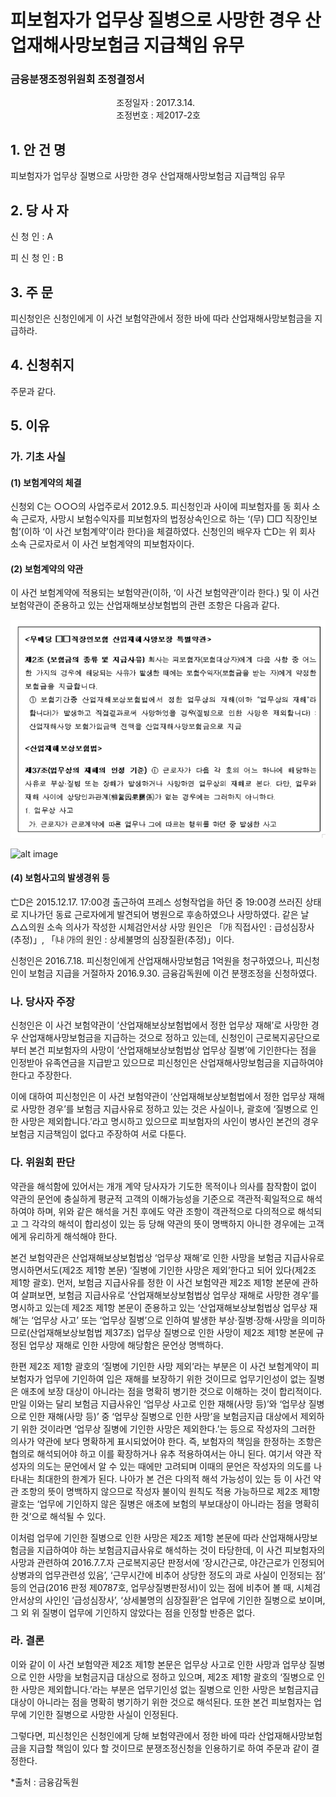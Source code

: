 # 피보험자가 업무상 질병으로 사망한 경우 산업재해사망보험금 지급책임 유무

### 금융분쟁조정위원회 조정결정서

&nbsp;&nbsp;&nbsp;&nbsp;&nbsp;&nbsp;&nbsp;&nbsp;&nbsp;&nbsp; &nbsp;&nbsp;&nbsp;&nbsp;&nbsp;&nbsp;&nbsp;&nbsp;&nbsp;&nbsp; &nbsp;&nbsp;&nbsp;&nbsp;&nbsp;&nbsp;&nbsp;&nbsp;&nbsp;&nbsp; &nbsp;&nbsp;&nbsp;&nbsp;&nbsp;&nbsp;&nbsp;&nbsp;&nbsp;&nbsp;조정일자 : 2017.3.14.<br>&nbsp;&nbsp;&nbsp;&nbsp;&nbsp;&nbsp;&nbsp;&nbsp;&nbsp;&nbsp; &nbsp;&nbsp;&nbsp;&nbsp;&nbsp;&nbsp;&nbsp;&nbsp;&nbsp;&nbsp; &nbsp;&nbsp;&nbsp;&nbsp;&nbsp;&nbsp;&nbsp;&nbsp;&nbsp;&nbsp; &nbsp;&nbsp;&nbsp;&nbsp;&nbsp;&nbsp;&nbsp;&nbsp;&nbsp;&nbsp;조정번호 : 제2017-2호   

## 1. 안   건   명    	
피보험자가 업무상 질병으로 사망한 경우 산업재해사망보험금 지급책임 유무

## 2. 당 사 자 
신 청 인  :  A
              
피 신 청 인 :  B
	
	

## 3. 주    문
피신청인은 신청인에게 이 사건 보험약관에서 정한 바에 따라 산업재해사망보험금을 지급하라.



## 4. 신청취지
주문과 같다. 


## 5. 이유 

### 가. 기초 사실 
#### (1) 보험계약의 체결
신청외 C는 ○○○의 사업주로서 2012.9.5. 피신청인과 사이에 피보험자를 동 회사 소속 근로자, 사망시 보험수익자를 피보험자의 법정상속인으로 하는 ‘(무) □□ 직장인보험’(이하 ‘이 사건 보험계약’이라 한다)을 체결하였다. 신청인의 배우자 亡D는 위 회사 소속 근로자로서 이 사건 보험계약의 피보험자이다. 

#### (2) 보험계약의 약관 

이 사건 보험계약에 적용되는 보험약관(이하, ‘이 사건 보험약관’이라 한다.) 및 이 사건 보험약관이 준용하고 있는 산업재해보상보험법의 관련 조항은 다음과 같다. 


![alt image](https://raw.githubusercontent.com/aijinet/bodoc-claim-contents/master/contents/images/163_1.PNG)

![alt image](https://raw.githubusercontent.com/aijinet/bodoc-claim-contents/master/contents/images/163_.PNG)

<!--
 <무배당 □□직장인보험 산업재해사망보장 특별약관>

 **제2조 (보험금의 종류 및 지급사유)** 회사는 피보험자(보험대상자)에게 다음 사항 중 어느 한 가지의 경우에 해당되는 사유가 발생한 때에는 보험수익자(보험금을 받는 자)에게 약정한 보험금을 지급합니다. 
 
① 보험기간중 산업재해보상보험법에서 정한 업무상의 재해(이하 “업무상의 재해”라 합니다)가 발생하고 직접결과로써 사망하였을 경우(질병으로 인한 사망은 제외합니다) : 산업재해사망 보험가입금액 전액을 산업재해사망보험금으로 지급


 <산업재해보상보험법>

 **제37조(업무상의 재해의 인정 기준)** ① 근로자가 다음 각 호의 어느 하나에 해당하는 사유로 부상·질병 또는 장해가 발생하거나 사망하면 업무상의 재해로 본다. 다만, 업무와 재해 사이에 상당인과관계(相當因果關係)가 없는 경우에는 그러하지 아니하다. 
 
 1. 업무상 사고
  
    가. 근로자가 근로계약에 따른 업무나 그에 따르는 행위를 하던 중 발생한 사고
 
    나. 사업주가 제공한 시설물 등을 이용하던 중 그 시설물 등의 결함이나 관리소홀로 발생한 사고

    다. 사업주가 제공한 교통수단이나 그에 준하는 교통수단을 이용하는 등 사업주의 지배관리 하에서 출퇴근 중 발생한 사고

    라. 사업주가 주관하거나 사업주의 지시에 따라 참여한 행사나 행사준비 중에 발생한 사고

    마. 휴게시간 중 사업주의 지배관리 하에 있다고 볼 수 있는 행위로 발생한 사고
  바. 그 밖에 업무와 관련하여 발생한 사고

 2. 업무상 질병
  
    가. 업무수행 과정에서 물리적 인자(因子), 화학물질, 분진, 병원체, 신체에 부담을 주는 업무 등 근로자의 건강에 장해를 일으킬 수 있는 요인을 취급하거나 그에 노출되어 발생한 질병
  
     나. 업무상 부상이 원인이 되어 발생한 질병
  
     다. 그 밖에 업무와 관련하여 발생한 질병
-->


#### (4) 보험사고의 발생경위 등 

亡D은 2015.12.17. 17:00경 출근하여 프레스 성형작업을 하던 중 19:00경 쓰러진 상태로 지나가던 동료 근로자에게 발견되어 병원으로 후송하였으나 사망하였다. 같은 날 △△의원 소속 의사가 작성한 시체검안서상 사망 원인은 「㈎ 직접사인 : 급성심장사(추정)」, 「㈏ ㈎의 원인 : 상세불명의 심장질환(추정)」이다. 

신청인은 2016.7.18. 피신청인에게 산업재해사망보험금 1억원을 청구하였으나, 피신청인이 보험금 지급을 거절하자 2016.9.30. 금융감독원에 이건 분쟁조정을 신청하였다.

### 나. 당사자 주장 
   
신청인은 이 사건 보험약관이 ‘산업재해보상보험법에서 정한 업무상 재해’로 사망한 경우 산업재해사망보험금을 지급하는 것으로 정하고 있는데, 신청인이 근로복지공단으로부터 본건 피보험자의 사망이 ‘산업재해보상보험법상 업무상 질병’에 기인한다는 점을 인정받아 유족연금을 지급받고 있으므로 피신청인은 산업재해사망보험금을 지급하여야 한다고 주장한다.


이에 대하여 피신청인은 이 사건 보험약관이 ‘산업재해보상보험법에서 정한 업무상 재해로 사망한 경우’를 보험금 지급사유로 정하고 있는 것은 사실이나, 괄호에 ‘질병으로 인한 사망은 제외합니다.’라고 명시하고 있으므로 피보험자의 사인이 병사인 본건의 경우 보험금 지금책임이 없다고 주장하여 서로 다툰다. 

### 다. 위원회 판단

약관을 해석함에 있어서는 개개 계약 당사자가 기도한 목적이나 의사를 참작함이 없이 약관의 문언에 충실하게 평균적 고객의 이해가능성을 기준으로 객관적‧획일적으로 해석하여야 하며, 위와 같은 해석을 거친 후에도 약관 조항이 객관적으로 다의적으로 해석되고 그 각각의 해석이 합리성이 있는 등 당해 약관의 뜻이 명백하지 아니한  경우에는 고객에게 유리하게 해석해야 한다.
  
본건 보험약관은 산업재해보상보험법상 ‘업무상 재해’로 인한 사망을 보험금 지급사유로 명시하면서도(제2조 제1항 본문) ‘질병에 기인한 사망은 제외’한다고 되어 있다(제2조 제1항 괄호). 먼저, 보험금 지급사유를 정한 이 사건 보험약관 제2조 제1항 본문에 관하여 살펴보면, 보험금 지급사유로 ‘산업재해보상보험법상 업무상 재해로 사망한 경우’를 명시하고 있는데 제2조 제1항 본문이 준용하고 있는 ‘산업재해보상보험법상 업무상 재해’는 ‘업무상 사고’ 또는 ‘업무상 질병’으로 인하여 발생한 부상·질병·장해·사망을 의미하므로(산업재해보상보험법 제37조) 업무상 질병으로 인한 사망이 제2조 제1항 본문에 규정된 업무상 재해로 인한 사망에 해당함은 문언상 명백하다. 

한편 제2조 제1항 괄호의 ‘질병에 기인한 사망 제외’라는 부분은 이 사건 보험계약이 피보험자가 업무에 기인하여 입은 재해를 보장하기 위한 것이므로 업무기인성이 없는 질병은 애초에 보장 대상이 아니라는 점을 명확히 병기한 것으로 이해하는 것이 합리적이다. 만일 이와는 달리 보험금 지급사유인 ‘업무상 사고로 인한 재해(사망 등)’와 ‘업무상 질병으로 인한 재해(사망 등)’ 중 ‘업무상 질병으로 인한 사망’을 보험금지급 대상에서 제외하기 위한 것이라면 ‘업무상 질병에 기인한 사망은 제외한다.’는 등으로 작성자의 그러한 의사가 약관에 보다 명확하게 표시되었어야 한다. 즉, 보험자의 책임을 한정하는 조항은 협의로 해석되어야 하고 이를 확장하거나 유추 적용하여서는 아니 된다. 여기서 약관 작성자의 의도는 문언에서 알 수 있는 때에만 고려되며 이때의 문언은 작성자의 의도를 나타내는 최대한의 한계가 된다. 나아가 본 건은 다의적 해석 가능성이 있는 등 이 사건 약관 조항의 뜻이 명백하지 않으므로 작성자 불이익 원칙도 적용 가능하므로 제2조 제1항 괄호는 ‘업무에 기인하지 않은 질병은 애초에 보험의 부보대상이 아니라는 점을 명확히 한 것’으로 해석될 수 있다.  

이처럼 업무에 기인한 질병으로 인한 사망은 제2조 제1항 본문에 따라 산업재해사망보험금을 지급하여야 하는 보험금지급사유로 해석하는 것이 타당한데, 이 사건 피보험자의 사망과 관련하여 2016.7.7.자 근로복지공단 판정서에 ‘장시간근로, 야간근로가 인정되어 상병과의 업무관련성 있음’, ‘근무시간에 비추어 상당한 정도의 과로 사실이 인정되는 점’ 등의 언급(2016 판정 제0787호, 업무상질병판정서)이 있는 점에 비추어 볼 때, 시체검안서상의 사인인 ‘급성심장사’, ‘상세불명의 심장질환’은 업무에 기인한 질병으로 보이며, 그 외 위 질병이 업무에 기인하지 않았다는 점을 인정할 반증은 없다.  

### 라. 결론

이와 같이 이 사건 보험약관 제2조 제1항 본문은 업무상 사고로 인한 사망과 업무상 질병으로 인한 사망을 보험금지급 대상으로 정하고 있으며, 제2조 제1항 괄호의 ‘질병으로 인한 사망은 제외합니다.’라는 부분은 업무기인성 없는 질병으로 인한 사망은 보험금지급 대상이 아니라는 점을 명확히 병기하기 위한 것으로 해석된다. 또한 본건 피보험자는 업무에 기인한 질병으로 사망한 사실이 인정된다. 

그렇다면, 피신청인은 신청인에게 당해 보험약관에서 정한 바에 따라 산업재해사망보험금을 지급할 책임이 있다 할 것이므로 분쟁조정신청을 인용하기로 하여 주문과 같이 결정한다.

*출처 : 금융감독원

